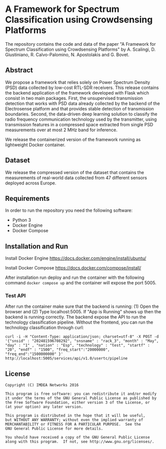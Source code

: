 # A Framework for Spectrum Classification using Crowdsensing Platforms
The repository contains the code and data of the paper "A Framework for Spectrum Classification using Crowdsensing Platforms" by
A. Scalingi, D. Giustiniano, R. Calvo-Palomino, N. Apostolakis and G. Bovet.

## Abstract
We propose a framework that relies solely on Power Spectrum Density (PSD) data collected by low-cost RTL-SDR receivers.
This release contains the backend application of the framework developed with Flask which consist in two main packages.
First, the unsupervised transmission detection that works with PSD data already collected by the 
backend of the Electrosense platform and that provides stable detection of transmission boundaries. 
Second, the data-driven deep learning solution to classify the radio frequency communication 
technology used by the transmitter, using transmission features in a compressed space extracted from
single PSD measurements over at most 2 MHz band for inference.

We release the containerized version of the framework running as lightweight Docker container. 

## Dataset
We release the compressed version of the dataset that contains the measurements of 
real-world data collected from 47 different sensors deployed across Europe.

## Requirements 
In order to run the repository you need the following software:
- Python 3
- Docker Engine
- Docker Compose

## Installation and Run
Install Docker Engine
https://docs.docker.com/engine/install/ubuntu/

Install Docker Compose https://docs.docker.com/compose/install/

After installation run deploy and run the container with the following command
`docker compose up` and the container will expose the port 5005.

### Test API
After run the container make sure that the backend is running: (1) Open the browser and (2) Type localhost:5005. 
If "App is Running" shows up then the backend is running correctly.  The backend expose the API to run the technology 
classification pipeline. Without the frontend, you can run the technology classification through curl:

`curl -i -H "Content-Type: application/json; charset=utf-8" -X POST -d '{"snsid" : "202481596708292", "snsname" : "rack_3", "month" : "May", "day" : "1" , "nation" : "Esp", "technology" : "test", "startf" : "20", "endf" : "1500", "freq_start":"20000000", "freq_end":"1500000000" }' http://localhost:5005/services/api/v1.0/usertc/pipeline
`



## License
```
Copyright (C) IMDEA Networks 2016

This program is free software: you can redistribute it and/or modify
it under the terms of the GNU General Public License as published by
the Free Software Foundation, either version 3 of the License, or
(at your option) any later version.

This program is distributed in the hope that it will be useful,
but WITHOUT ANY WARRANTY; without even the implied warranty of
MERCHANTABILITY or FITNESS FOR A PARTICULAR PURPOSE.  See the
GNU General Public License for more details.

You should have received a copy of the GNU General Public License
along with this program.  If not, see http://www.gnu.org/licenses/.
```
